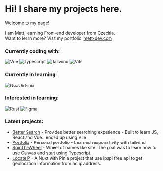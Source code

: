 <h1> Hi! I share my projects here.</h1>

<p>Welcome to my page!</br>
  </br>
  I am Matt, learning Front-end developer from Czechia.</br>
  Want to learn more? Visit my portfolio: <a href="https://www.mett-dev.com/">mett-dev.com</a>

  <h3>Currently coding with:</h3>
<p>
  <img alt="Vue" src="https://img.shields.io/badge/vuejs-%2335495e.svg?style=flat-square&logo=vuedotjs&logoColor=%234FC08D"/>
  <img alt="Typescript" src="https://img.shields.io/badge/typescript-%23007ACC.svg?style=flat-square&logo=typescript&logoColor=white"/>
  <img alt="Tailwind" src="https://img.shields.io/badge/tailwindcss-%2338B2AC.svg?style=flat-square&logo=tailwind-css&logoColor=white"/>
  <img alt="Vite" src="https://img.shields.io/badge/vite-%23646CFF.svg?style=flat-square&logo=vite&logoColor=white"/>
</p>

<h3>Currently in learning:</h3>
<div><img alt="Nuxt" src="https://img.shields.io/badge/Nuxt-002E3B?style=flat-square&logo=nuxtdotjs&logoColor=#00DC82"/> & Pinia</div>
<h3>Interested in learning:</h3>
<p>
  <img alt="Rust" src="https://img.shields.io/badge/rust-%23000000.svg?style=flat-square&logo=rust&logoColor=white"/>
  <img alt="Figma" src="https://img.shields.io/badge/figma-%23F24E1E.svg?style=flat-square&logo=figma&logoColor=white"/>
</p>

<h3>Latest projects:</h3>
  <ul>
    <li>
     <a href="https://www.bettersrch.com/">Better Search</a> <span>- Provides better searching experience - Built to learn JS, React and Vue.. ended up using Vue</span>
    </li>
    <li>
     <a href="https://www.mett-dev.com/">Portfolio</a> - Personal portfolio - Learned responsitivity with tailwind
    </li>
    <li>
     <a href="https://spin-the-wheel-swart.vercel.app/">SpinTheWheel</a> - Wheel of names like site. The goal was to learn how to use Canvas and start using Typescript.
    </li>
<li>
     <a href="https://www.locate-ip.dev/">LocateIP</a> - A Nuxt with Pinia project that use ipapi free api to get geolocation information from an ip address. 
    </li>
  </ul>
